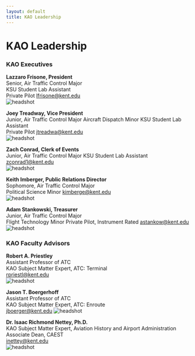 ```yaml
---
layout: default
title: KAO Leadership
---
```

# KAO Leadership

### KAO Executives

__Lazzaro Frisone, President__  
Senior, Air Traffic Control Major  
KSU Student Lab Assistant  
Private Pilot
[lfrisone@kent.edu](mailto:lfrisone@kent.edu)  
![headshot](/assets/images/leadership/AR.jpg)

__Joey Treadway, Vice President__  
Junior, Air Traffic Control Major 
Aircraft Dispatch Minor
KSU Student Lab Assistant  
Private Pilot
[jtreadwa@kent.edu](mailto:jtreadwa@kent.edu)  
![headshot](/assets/images/leadership/CS.jpg)

__Zach Conrad, Clerk of Events__  
Junior, Air Traffic Control Major 
KSU Student Lab Assistant
[zconrad1@kent.edu](mailto:zconrad1@kent.edu)  
![headshot](/assets/images/leadership/ZC.jpg)

__Keith Imberger, Public Relations Director__  
Sophomore, Air Traffic Control Major  
Political Science Minor
[kimberge@kent.edu](mailto:kimberge@kent.edu)  
![headshot](/assets/images/leadership/AB.jpg)

__Adam Stankowski, Treasurer__  
Junior, Air Traffic Control Major  
Flight Technology Minor
Private Pilot, Instrument Rated
[astankow@kent.edu](mailto:astankow@kent.edu)  
![headshot](/assets/images/leadership/AB.jpg)



<!-- __, Freshman Class Representative__  
Freshman, Air Traffic Control Major
[@kent.edu](mailto:@kent.edu)
![headshot](/assets/images/leadership/XX.jpg)  

__, Sophomore Class Representative__  
Sophomore, Air Traffic Control Major  
[@kent.edu](mailto:@kent.edu)  
![headshot](/assets/images/leadership/XX.jpg) -->



### KAO Faculty Advisors

__Robert A. Priestley__  
Assistant Professor of ATC  
KAO Subject Matter Expert, ATC: Terminal  
[rpriestl@kent.edu](mailto:rpriestl@kent.edu)  
![headshot](/assets/images/leadership/RP.jpg)

__Jason T. Boergerhoff__  
Assistant Professor of ATC  
KAO Subject Matter Expert, ATC: Enroute  
[jboerger@kent.edu](mailto:jboerger@kent.edu)
![headshot](/assets/images/leadership/JB.jpg)

__Dr. Isaac Richmond Nettey, Ph.D.__  
KAO Subject Matter Expert, Aviation History and Airport Administration  
Associate Dean, CAEST  
[inettey@kent.edu](mailto:inettey@kent.edu)  
![headshot](/assets/images/leadership/IN.jpg)
